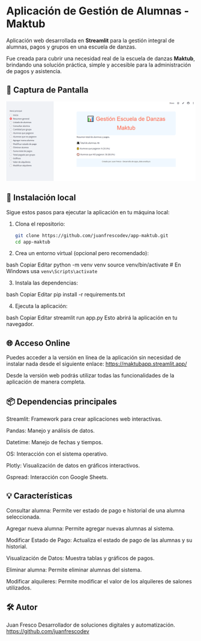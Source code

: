 # Aplicación de Gestión de Alumnas - Maktub

Aplicación web desarrollada en **Streamlit** para la gestión integral de alumnas, pagos y grupos en una escuela de danzas.

Fue creada para cubrir una necesidad real de la escuela de danzas **Maktub**, brindando una solución práctica, simple y accesible para la administración de pagos y asistencia.

## 📸 Captura de Pantalla

![Preview de la app](assets/Preview.png)

## 🚀 Instalación local

Sigue estos pasos para ejecutar la aplicación en tu máquina local:

1. Clona el repositorio:
   ```bash
   git clone https://github.com/juanfrescodev/app-maktub.git
   cd app-maktub

2. Crea un entorno virtual (opcional pero recomendado):

bash
Copiar
Editar
python -m venv venv
source venv/bin/activate   # En Windows usa `venv\Scripts\activate`

3. Instala las dependencias:

bash
Copiar
Editar
pip install -r requirements.txt

4. Ejecuta la aplicación:

bash
Copiar
Editar
streamlit run app.py
Esto abrirá la aplicación en tu navegador.


## 🌐 Acceso Online
Puedes acceder a la versión en línea de la aplicación sin necesidad de instalar nada desde el siguiente enlace:
https://maktubapp.streamlit.app/

Desde la versión web podrás utilizar todas las funcionalidades de la aplicación de manera completa.

## 📦 Dependencias principales
Streamlit: Framework para crear aplicaciones web interactivas.

Pandas: Manejo y análisis de datos.

Datetime: Manejo de fechas y tiempos.

OS: Interacción con el sistema operativo.

Plotly: Visualización de datos en gráficos interactivos.

Gspread: Interacción con Google Sheets.

## 💡 Características
Consultar alumna: Permite ver estado de pago e historial de una alumna seleccionada.

Agregar nueva alumna: Permite agregar nuevas alumnas al sistema.

Modificar Estado de Pago: Actualiza el estado de pago de las alumnas y su historial.

Visualización de Datos: Muestra tablas y gráficos de pagos.

Eliminar alumna: Permite eliminar alumnas del sistema.

Modificar alquileres: Permite modificar el valor de los alquileres de salones utilizados.

## 🛠 Autor
Juan Fresco
Desarrollador de soluciones digitales y automatización.
https://github.com/juanfrescodev






